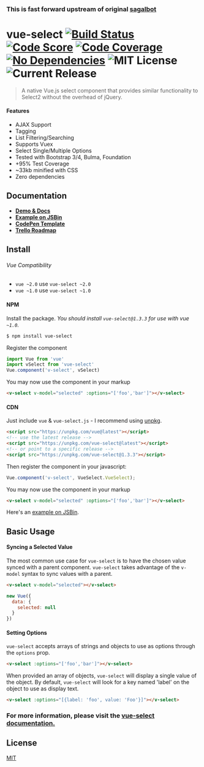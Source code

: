 ### This is fast forward upstream of original [sagalbot](http://github.com/sagalbot/vue-select/)
# vue-select [![Build Status](https://travis-ci.org/sagalbot/vue-select.svg?branch=master)](https://travis-ci.org/sagalbot/vue-select) [![Code Score](https://img.shields.io/codeclimate/github/sagalbot/vue-select.svg?style=flat-square)](https://lima.codeclimate.com/github/sagalbot/vue-select) [![Code Coverage](https://img.shields.io/codeclimate/coverage/github/sagalbot/vue-select.svg?style=flat-square)](https://codeclimate.com/github/sagalbot/vue-select) [![No Dependencies](https://img.shields.io/gemnasium/sagalbot/vue-select.svg?style=flat-square)](https://gemnasium.com/github.com/sagalbot/vue-select) ![MIT License](https://img.shields.io/github/license/sagalbot/vue-select.svg?style=flat-square) ![Current Release](https://img.shields.io/github/release/sagalbot/vue-select.svg?style=flat-square)

> A native Vue.js select component that provides similar functionality to Select2 without the overhead of jQuery.
#### Features
- AJAX Support
- Tagging
- List Filtering/Searching
- Supports Vuex
- Select Single/Multiple Options
- Tested with Bootstrap 3/4, Bulma, Foundation
- +95% Test Coverage
- ~33kb minified with CSS
- Zero dependencies

## Documentation
- **[Demo & Docs](http://sagalbot.github.io/vue-select/)**
- **[Example on JSBin](http://jsbin.com/saxaru/8/edit?html,js,output)**
- **[CodePen Template](http://codepen.io/sagalbot/pen/NpwrQO)**
- **[Trello Roadmap](https://trello.com/b/vWvITNzS/vue-select)**

## Install

###### Vue Compatibility
-  `vue ~2.0` use `vue-select ~2.0`
-  `vue ~1.0` use `vue-select ~1.0`

#### NPM
Install the package. _You should install `vue-select@1.3.3` for use with vue `~1.0`._

```bash
$ npm install vue-select
```

Register the component

```js
import Vue from 'vue'
import vSelect from 'vue-select'
Vue.component('v-select', vSelect)
```

You may now use the component in your markup

```html
<v-select v-model="selected" :options="['foo','bar']"></v-select>
```

#### CDN

Just include `vue` & `vue-select.js` - I recommend using [unpkg](https://unpkg.com/#/).

```html
<script src="https://unpkg.com/vue@latest"></script>
<!-- use the latest release -->
<script src="https://unpkg.com/vue-select@latest"></script>
<!-- or point to a specific release -->
<script src="https://unpkg.com/vue-select@1.3.3"></script>
```

Then register the component in your javascript:

```js
Vue.component('v-select', VueSelect.VueSelect);
```

You may now use the component in your markup

```html
<v-select v-model="selected" :options="['foo','bar']"></v-select>
```

Here's an [example on JSBin](http://jsbin.com/saxaru/5/edit?html,js,output).

## Basic Usage

#### Syncing a Selected Value

The most common use case for `vue-select` is to have the chosen value synced with a parent component. `vue-select` takes advantage of the `v-model` syntax to sync values with a parent.

```html
<v-select v-model="selected"></v-select>
```
```js
new Vue({
  data: {
    selected: null
  }
})
```

#### Setting Options

`vue-select` accepts arrays of strings and objects to use as options through the `options` prop.

```html
<v-select :options="['foo','bar']"></v-select>
```

When provided an array of objects, `vue-select` will display a single value of the object. By default, `vue-select` will look for a key named 'label' on the object to use as display text.

```html
<v-select :options="[{label: 'foo', value: 'Foo'}]"></v-select>
```

### For more information, please visit the [vue-select documentation.](https://sagalbot.github.io/vue-select)

## License

[MIT](https://github.com/sagalbot/vue-select/blob/master/LICENSE.md)
